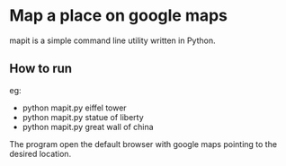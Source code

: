 # Map a place on google maps

mapit is a simple command line utility written in Python.

## How to run

eg:

- python mapit.py eiffel tower
- python mapit.py statue of liberty
- python mapit.py great wall of china

The program open the default browser with google maps pointing to the desired location.




